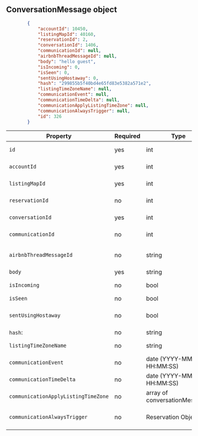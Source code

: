 ## ConversationMessage object

```json
        {
            "accountId": 10450,
            "listingMapId": 40160,
            "reservationId": 2,
            "conversationId": 1406,
            "communicationId": null,
            "airbnbThreadMessageId": null,
            "body": "hello guest",
            "isIncoming": 0,
            "isSeen": 0,
            "sentUsingHostaway": 0,
            "hash": "299855b5f40bd4e65fd83e5382a571e2",
            "listingTimeZoneName": null,
            "communicationEvent": null,
            "communicationTimeDelta": null,
            "communicationApplyListingTimeZone": null,
            "communicationAlwaysTrigger": null,
            "id": 326
        }
```

Property | Required | Type | Description
-------- | -------- | ---- | ----------- 
`id` | yes | int | Identifier of conversation object
`accountId` | yes | int | Identifier of account
`listingMapId` | yes | int | Identifier of listing object.
`reservationId` | no | int | Identifier of reservation object
`conversationId` | yes | int | Identifier of conversation object
`communicationId` | no | int | Identifier of communication
`airbnbThreadMessageId` | no | string | reference to channel conversation/thread
`body` | yes | string | message contents
`isIncoming` | no | bool | is incoming message
`isSeen` | no | bool | is message seen
`sentUsingHostaway` | no | bool | is message sent from hostaway dashboard
`hash`: | no | string | message checksum
`listingTimeZoneName` | no | string | name of Listing time zone  
`communicationEvent` | no | date (YYYY-MM-DD HH:MM:SS) | last message sent moment
`communicationTimeDelta` | no | date (YYYY-MM-DD HH:MM:SS) | last message received moment
`communicationApplyListingTimeZone` | no | array of conversationMessages | the latest message in conversation  
`communicationAlwaysTrigger` | no | Reservation Object | the reservation related to the conversation
